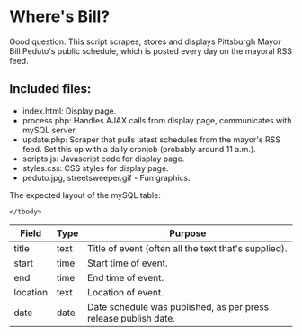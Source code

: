 # Where's Bill?

Good question. This script scrapes, stores and displays Pittsburgh Mayor Bill Peduto's public schedule, which is posted every day on the mayoral RSS feed.

## Included files:

- index.html: Display page.
- process.php: Handles AJAX calls from display page, communicates with mySQL server.
- update.php: Scraper that pulls latest schedules from the mayor's RSS feed. Set this up with a daily cronjob (probably around 11 a.m.).
- scripts.js: Javascript code for display page.
- styles.css: CSS styles for display page.
- peduto.jpg, streetsweeper.gif - Fun graphics.

The expected layout of the mySQL table: 

<table>
	<thead>
		<tr>
			<th>Field</th>
			<th>Type</th>
			<th>Purpose</th>
		</tr>
	</thead>
	<tbody>
		<tr>
			<td>title</td>
			<td>text</td>
			<td>Title of event (often all the text that's supplied).</td>
		</tr>
		<tr>
			<td>start</td>
			<td>time</td>
			<td>Start time of event.</td>
		</tr>
		<tr>
			<td>end</td>
			<td>time</td>
			<td>End time of event.</td>
		</tr>
		<tr>
			<td>location</td>
			<td>text</td>
			<td>Location of event.</td>
		</tr>
		<tr>
			<td>date</td>
			<td>date</td>
			<td>Date schedule was published, as per press release publish date.</td>
		</tr>
		 
	</tbody>

</table>
